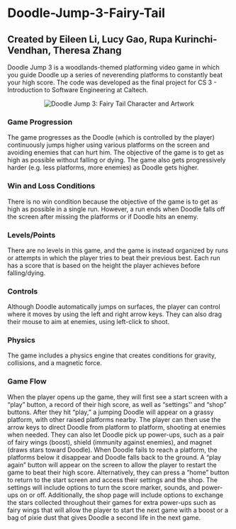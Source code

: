 # Doodle-Jump-3-Fairy-Tail

## Created by Eileen Li, Lucy Gao, Rupa Kurinchi-Vendhan, Theresa Zhang

Doodle Jump 3 is a woodlands-themed platforming video game in which you guide Doodle up a series of neverending platforms to constantly beat your high score. The code was developed as the final project for CS 3 - Introduction to Software Engineering at Caltech. 

<p align="center">
  <img src="https://user-images.githubusercontent.com/68130818/147496291-7cdb2e99-05ef-4494-89d2-070691f9beca.png" alt="Doodle Jump 3: Fairy Tail Character and Artwork"/>
</p>

### Game Progression
The game progresses as the Doodle (which is controlled by the player) continuously jumps higher using various platforms on the screen and avoiding enemies that can hurt him. The objective of the game is to get as high as possible without falling or dying. The game also gets progressively harder (e.g. less platforms, more enemies) as Doodle gets higher.
### Win and Loss Conditions
There is no win condition because the objective of the game is to get as high as possible in a single run. However, a run ends when Doodle falls off the screen after missing the platforms or if Doodle hits an enemy.
### Levels/Points
There are no levels in this game, and the game is instead organized by runs or attempts in which the player tries to beat their previous best. Each run has a score that is based on the height the player achieves before falling/dying.
### Controls
Although Doodle automatically jumps on surfaces, the player can control where it moves by using the left and right arrow keys. They can also drag their mouse to aim at enemies, using left-click to shoot.
### Physics
The game includes a physics engine that creates conditions for gravity, collisions, and a magnetic force.
### Game Flow
When the player opens up the game, they will first see a start screen with a “play” button, a record of their high score, as well as “settings'' and “shop” buttons. After they hit “play,” a jumping Doodle will appear on a grassy platform, with other raised platforms nearby. The player can then use the arrow keys to direct Doodle from platform to platform, shooting at enemies when needed. They can also let Doodle pick up power-ups, such as a pair of fairy wings (boost), shield (immunity against enemies), and magnet (draws stars toward Doodle). When Doodle fails to reach a platform, the platforms below it disappear and Doodle falls back to the ground. A “play again” button will appear on the screen to allow the player to restart the game to beat their high score. Alternatively, they can press a “home” button to return to the start screen and access their settings and the shop. The settings will include options to turn the score marker, sounds, and power-ups on or off. Additionally, the shop page will include options to exchange the stars collected throughout their games for extra power-ups such as fairy wings that will allow the player to start the next game with a boost or a bag of pixie dust that gives Doodle a second life in the next game.
